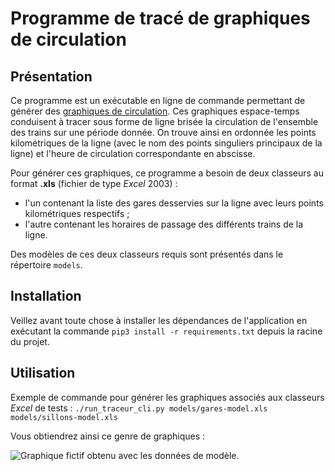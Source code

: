 # Programme de **tracé de graphiques de circulation**

## Présentation

Ce programme est un exécutable en ligne de commande permettant de générer des [graphiques de circulation](https://fr.wikipedia.org/wiki/Graphique_de_circulation). Ces graphiques espace-temps conduisent à tracer sous forme de ligne brisée la circulation de l'ensemble des trains sur une période donnée. On trouve ainsi en ordonnée les points kilométriques de la ligne (avec le nom des points singuliers principaux de la ligne) et l'heure de circulation correspondante en abscisse.

Pour générer ces graphiques, ce programme a besoin de deux classeurs au format **.xls** (fichier de type *Excel* 2003) :
* l'un contenant la liste des gares desservies sur la ligne avec leurs points kilométriques respectifs ;
* l'autre contenant les horaires de passage des différents trains de la ligne.

Des modèles de ces deux classeurs requis sont présentés dans le répertoire `models`.

## Installation

Veillez avant toute chose à installer les dépendances de l'application en exécutant la commande `pip3 install -r requirements.txt` depuis la racine du projet.

## Utilisation

Exemple de commande pour générer les graphiques associés aux classeurs *Excel* de tests :
```./run_traceur_cli.py models/gares-model.xls models/sillons-model.xls```

Vous obtiendrez ainsi ce genre de graphiques :

![Graphique fictif obtenu avec les données de modèle.](https://raw.githubusercontent.com/remontees/graphiques-circulation/master/models/graphe_modele.png "Graphique fictif obtenu avec les données du modèle.")
